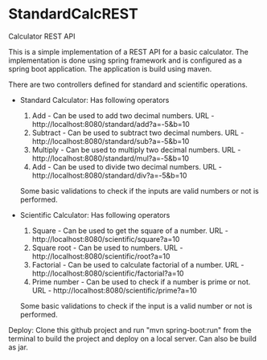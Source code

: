 # StandardCalcREST
Calculator REST API

This is a simple implementation of a REST API for a basic calculator.
The implementation is done using spring framework and is configured as a spring boot application. The application is build using maven.

There are two controllers defined for standard and scientific operations.

- Standard Calculator: Has following operators
	1. Add - Can be used to add two decimal numbers.
	   URL - http://localhost:8080/standard/add?a=-5&b=10
	2. Subtract - Can be used to subtract two decimal numbers.
	   URL - http://localhost:8080/standard/sub?a=-5&b=10
	3. Multiply - Can be used to multiply two decimal numbers.
	   URL - http://localhost:8080/standard/mul?a=-5&b=10
	4. Add - Can be used to divide two decimal numbers.
	   URL - http://localhost:8080/standard/div?a=-5&b=10

   Some basic validations to check if the inputs are valid numbers or not is performed.
	   
- Scientific Calculator: Has following operators
	1. Square - Can be used to get the square of a number.
	   URL - http://localhost:8080/scientific/square?a=10
	2. Square root - Can be used to  numbers.
	   URL - http://localhost:8080/scientific/root?a=10
	3. Factorial - Can be used to calculate factorial of a number.
	   URL - http://localhost:8080/scientific/factorial?a=10
	4. Prime number - Can be used to check if a number is prime or not.
	   URL - http://localhost:8080/scientific/prime?a=10

   Some basic validations to check if the input is a valid number or not is performed.

Deploy:
Clone this github project and run "mvn spring-boot:run" from the terminal to build the project and deploy on a local server. Can also be build as jar.
	
	

